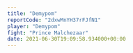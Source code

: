 ```yaml
---
title: "Demypom"
reportCode: "2dxwMnYH37rFJfN1"
player: "Demypom"
fight: "Prince Malchezaar"
date: 2021-06-30T19:09:58.934000+00:00
---
```

